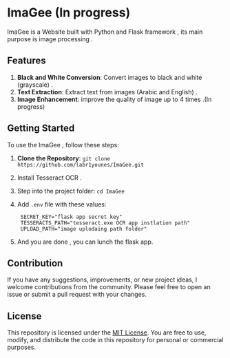 # ImaGee (In progress)
ImaGee is a Website built with Python and Flask framework , its main purpose is image processing .

## Features
1. **Black and White Conversion**: Convert images to black and white (grayscale) .
2. **Text Extraction**: Extract text from images (Arabic and English) .
3. **Image Enhancement**: improve the quality of image up to 4 times .(In progress)

## Getting Started

To use the ImaGee , follow these steps:

1. **Clone the Repository**:
`git clone https://github.com/labr1younes/ImaGee.git`
2. Install Tesseract OCR .
3. Step into the project folder: `cd ImaGee`
4. Add `.env` file with these values:

        SECRET_KEY="flask app secret key"
        TESSERACTS_PATH="tesseract.exe OCR app instlation path"
        UPLOAD_PATH="image uplodaing path folder"
5. And you are done , you can lunch the flask app. 

## Contribution

If you have any suggestions, improvements, or new project ideas, I welcome contributions from the community. Please feel free to open an issue or submit a pull request with your changes.

## License

This repository is licensed under the [MIT License](LICENSE). You are free to use, modify, and distribute the code in this repository for personal or commercial purposes.